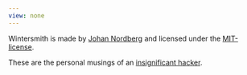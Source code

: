 ```yaml
---
view: none
---
```


Wintersmith is made by [Johan Nordberg][1] and licensed under the [MIT-license][2].

These are the personal musings of an [insignificant hacker](mailto:kai.grossjohann@gmail.com).

[1]: http://johan-nordberg.com
[2]: http://opensource.org/licenses/MIT
